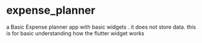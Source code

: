 # expense_planner
 a Basic Expense planner app with basic widgets . it does not store data. this is for basic understanding how the flutter widget works 
